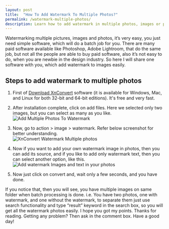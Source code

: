 ```yaml
---
layout: post
title:  "How To Add Watermark To Multiple Photos?"
permalink: /watermark-multiple-photos/
description: Learn how to add watermark in multiple photos, images or picture with free batch software.
---
```

Watermarking multiple pictures, images and photos, it’s very easy, you just need simple software, which will do a batch job for you. There are many paid software available like Photoshop, Adobe Lightroom, that do the same job, but not all the people are able to buy paid software, also it’s not easy to do, when you are newbie in the design industry. So here I will share one software with you, which add watermark to images easily.

## Steps to add watermark to multiple photos ##

1. First of <a href="http://www.xnview.com/en/xnconvert/" rel="nofollow" target="_blank">Download XnConvert</a> software (it is available for Windows, Mac, and Linux for both 32-bit and 64-bit editions). It's free and very fast.

2. After installation complete, click on add files. Here we selected only two images, but you can select as many as you like.<br/><img alt="Add Multiple Photos To Watermark" src="https://cdn.arjunsinh.com/Add-Multiple-Photos-To-Watermark.png" class="img-responsive"  title="Add Multiple Photos To Watermark" />

3. Now, go to action > image > watermark. Refer below screenshot for better understanding.<br/><img alt="XnConvert Watermark Multiple photos" src="https://cdn.arjunsinh.com/XnConvert-Watermark-Multiple-photos.png" class="img-responsive" title="XnConvert Watermark Multiple photos" />

4. Now if you want to add your own watermark image in photos, then you can add its source, and if you like to add only watermark text, then you can select another option, like this.  <br/><img alt="Add watermark Images and text in your photos" src="https://cdn.arjunsinh.com/Add-watermark-Images-and-text-in-your-photos.png" class="img-responsive"  title="Add watermark Images and text in your photos" />

5. Now just click on convert and, wait only a few seconds, and you have done. 

If you notice that, then you will see, you have multiple images on same folder when batch processing is done. i.e. You have two photos, one with watermark, and one without the watermark, to separate them just use search functionality and type “result” keyword in the search box, so you will get all the watermark photos easily. I hope you got my points. Thanks for reading. Getting any problem? Then ask in the comment box. Have a good day!
